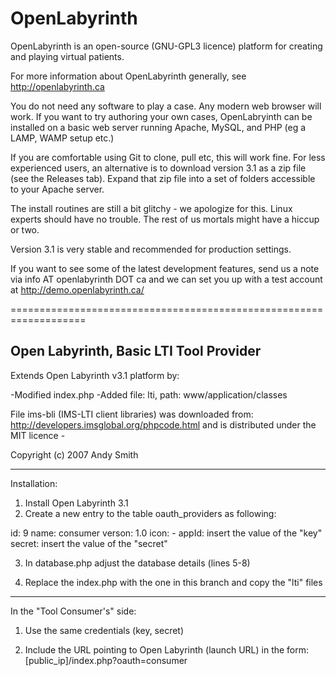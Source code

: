 OpenLabyrinth
==============
OpenLabyrinth is an open-source (GNU-GPL3 licence) platform for creating and playing virtual patients. 

For more information about OpenLabyrinth generally, see http://openlabyrinth.ca

You do not need any software to play a case. Any modern web browser will work. If you want to try authoring your own cases,
OpenLabryinth can be installed on a basic web server running Apache, MySQL, and PHP (eg a LAMP, WAMP setup etc.) 

If you are comfortable using Git to clone, pull etc, this will work fine. For less experienced users, an alternative is to 
download version 3.1 as a zip file (see the Releases tab). Expand that zip file into a set of folders accessible to your 
Apache server. 

The install routines are still a bit glitchy - we apologize for this. Linux experts should have no trouble. The rest of us 
mortals might have a hiccup or two. 

Version 3.1 is very stable and recommended for production settings. 

If you want to see some of the latest development features, send us a note via info AT openlabyrinth DOT ca and we can set 
you up with a test account at http://demo.openlabyrinth.ca/

===================================================================

Open Labyrinth, Basic LTI Tool Provider
---------------------------------------------

Extends Open Labyrinth v3.1 platform by:

-Modified index.php
-Added file: lti, path:  www/application/classes

File ims-bli (IMS-LTI client libraries) was downloaded from:
http://developers.imsglobal.org/phpcode.html
and is distributed under the MIT licence - 

Copyright (c) 2007 Andy Smith

-----------------------------------------------


Installation:

1. Install Open Labyrinth 3.1
2. Create a new entry to the table oauth_providers as following:

id: 9
name: consumer
verson: 1.0
icon: -
appId: insert the value of the "key"
secret: insert the value of the "secret"

3. In database.php adjust the database details (lines 5-8)

4. Replace the index.php with the one in this branch and copy the "lti" files

------------------------------------------------

In the "Tool Consumer's" side:

1. Use the same credentials (key, secret)

2. Include the URL pointing to Open Labyrinth (launch URL) in the form: [public_ip]/index.php?oauth=consumer 

